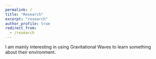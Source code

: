 ```yaml
---
permalink: /
title: "Research"
excerpt: "research"
author_profile: true
redirect_from:
  - /research
---
```


I am mainly interesting in using Gravitational Waves to learn something about their environment.
